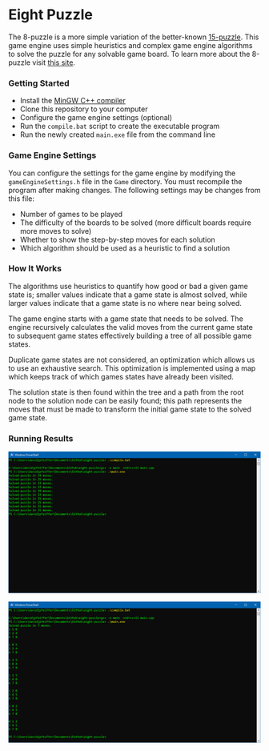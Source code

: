 # Eight Puzzle

The 8-puzzle is a more simple variation of  the better-known [15-puzzle](https://en.wikipedia.org/wiki/15_puzzle). This game engine uses simple heuristics and complex game engine algorithms to solve the puzzle for any solvable game board. To learn more about the 8-puzzle visit [this site](http://www.aiai.ed.ac.uk/~gwickler/eightpuzzle-uninf.html).

### Getting Started

- Install the [MinGW C++ compiler](https://sourceforge.net/projects/mingw/)
- Clone this repository to your computer
- Configure the game engine settings (optional)
- Run the `compile.bat` script to create the executable program
- Run the newly created `main.exe` file from the command line

### Game Engine Settings

You can configure the settings for the game engine by modifying the `gameEngineSettings.h` file in the `Game` directory. You must recompile the program after making changes. The following settings may be changes from this file:

- Number of games to be played
- The difficulty of the boards to be solved (more difficult boards require more moves to solve)
- Whether to show the step-by-step moves for each solution
- Which algorithm should be used as a heuristic to find a solution

### How It Works

The algorithms use heuristics to quantify how good or bad a given game state is; smaller values indicate that a game state is almost solved, while larger values indicate that a game state is no where near being solved.

The game engine starts with a game state that needs to be solved. The engine recursively calculates the valid moves from the current game state to subsequent game states effectively building a tree of all possible game states.

Duplicate game states are not considered, an optimization which allows us to use an exhaustive search. This optimization is implemented using a map which keeps track of which games states have already been visited.

The solution state is then found within the tree and a path from the root node to the solution node can be easily found; this path represents the moves that must be made to transform the initial game state to the solved game state.

### Running Results

![Unable to load image](https://github.com/davidjpfeiffer/eight-puzzle/blob/master/Screenshots/running-results-multiple.PNG "Running Results for Multiple Games")

![Unable to load image](https://github.com/davidjpfeiffer/eight-puzzle/blob/master/Screenshots/running-results-single.PNG "Running Results for Single Game")
